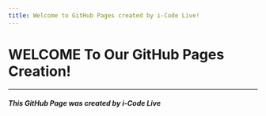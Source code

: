 ```yaml
---
title: Welcome to GitHub Pages created by i-Code Live!
---
```

# WELCOME To Our GitHub Pages Creation!
---
##### This GitHub Page was created by i-Code Live 
